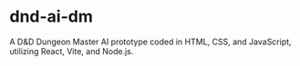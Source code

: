 # dnd-ai-dm
A D&amp;D Dungeon Master AI prototype coded in HTML, CSS, and JavaScript, utilizing React, Vite, and Node.js.
